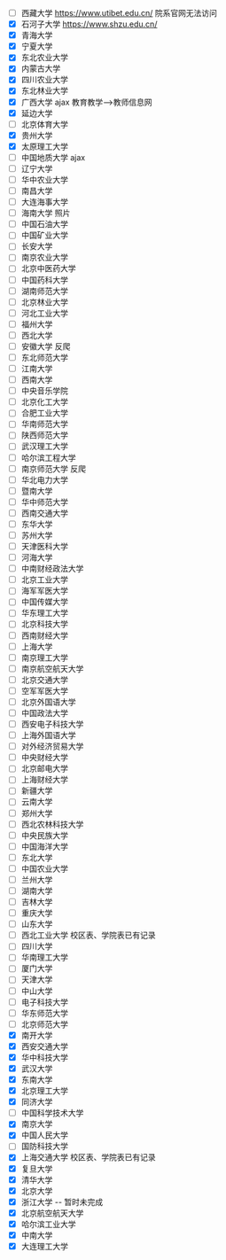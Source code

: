 - [ ] 西藏大学 https://www.utibet.edu.cn/ 院系官网无法访问
- [x] 石河子大学 https://www.shzu.edu.cn/
- [x] 青海大学
- [X] 宁夏大学
- [X] 东北农业大学
- [x] 内蒙古大学
- [x] 四川农业大学
- [x] 东北林业大学
- [x] 广西大学 ajax  教育教学-->教师信息网
- [x] 延边大学
- [ ] 北京体育大学
- [x] 贵州大学
- [x] 太原理工大学
- [ ] 中国地质大学  ajax
- [ ] 辽宁大学
- [ ] 华中农业大学
- [ ] 南昌大学
- [ ] 大连海事大学
- [ ] 海南大学   照片
- [ ] 中国石油大学
- [ ] 中国矿业大学
- [ ] 长安大学
- [ ] 南京农业大学
- [ ] 北京中医药大学
- [ ] 中国药科大学
- [ ] 湖南师范大学
- [ ] 北京林业大学
- [ ] 河北工业大学
- [ ] 福州大学
- [ ] 西北大学
- [ ] 安徽大学       反爬
- [ ] 东北师范大学
- [ ] 江南大学
- [ ] 西南大学
- [ ] 中央音乐学院
- [ ] 北京化工大学
- [ ] 合肥工业大学
- [ ] 华南师范大学
- [ ] 陕西师范大学
- [ ] 武汉理工大学
- [ ] 哈尔滨工程大学
- [ ] 南京师范大学    反爬
- [ ] 华北电力大学
- [ ] 暨南大学
- [ ] 华中师范大学
- [ ] 西南交通大学
- [ ] 东华大学
- [ ] 苏州大学
- [ ] 天津医科大学
- [ ] 河海大学
- [ ] 中南财经政法大学
- [ ] 北京工业大学
- [ ] 海军军医大学
- [ ] 中国传媒大学
- [ ] 华东理工大学
- [ ] 北京科技大学
- [ ] 西南财经大学
- [ ] 上海大学
- [ ] 南京理工大学
- [ ] 南京航空航天大学
- [ ] 北京交通大学
- [ ] 空军军医大学
- [ ] 北京外国语大学
- [ ] 中国政法大学
- [ ] 西安电子科技大学
- [ ] 上海外国语大学
- [ ] 对外经济贸易大学
- [ ] 中央财经大学
- [ ] 北京邮电大学
- [ ] 上海财经大学
- [ ] 新疆大学
- [ ] 云南大学
- [ ] 郑州大学
- [ ] 西北农林科技大学
- [ ] 中央民族大学
- [ ] 中国海洋大学
- [ ] 东北大学
- [ ] 中国农业大学
- [ ] 兰州大学
- [ ] 湖南大学
- [ ] 吉林大学
- [ ] 重庆大学
- [ ] 山东大学
- [ ] 西北工业大学  校区表、学院表已有记录
- [ ] 四川大学
- [ ] 华南理工大学
- [ ] 厦门大学
- [ ] 天津大学
- [ ] 中山大学
- [ ] 电子科技大学
- [ ] 华东师范大学
- [ ] 北京师范大学
- [x] 南开大学
- [x] 西安交通大学
- [x] 华中科技大学
- [x] 武汉大学
- [x] 东南大学
- [x] 北京理工大学
- [x] 同济大学
- [ ] 中国科学技术大学
- [x] 南京大学
- [x] 中国人民大学
- [ ] 国防科技大学
- [x] 上海交通大学   校区表、学院表已有记录
- [x] 复旦大学
- [x] 清华大学
- [x] 北京大学
- [x] 浙江大学 -- 暂时未完成
- [x] 北京航空航天大学
- [x] 哈尔滨工业大学
- [x] 中南大学
- [x] 大连理工大学
